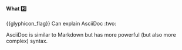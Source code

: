 <div id="title">

#### What :two:

<span id="prereqs"></span>

</div>
<span id="outcomes">{{glyphicon_flag}} Can explain AsciiDoc :two:</span>

<div id="body">

AsciiDoc is similar to Markdown but has more powerful (but also more complex) syntax.

</div>

<div id="extras">
</div>